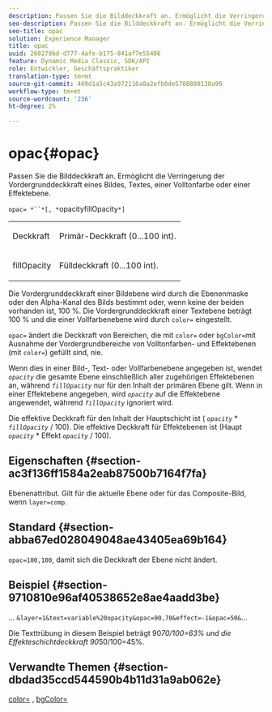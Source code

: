 ```yaml
---
description: Passen Sie die Bilddeckkraft an. Ermöglicht die Verringerung der Vordergrunddeckkraft eines Bildes, Textes, einer Volltonfarbe oder einer Effektebene.
seo-description: Passen Sie die Bilddeckkraft an. Ermöglicht die Verringerung der Vordergrunddeckkraft eines Bildes, Textes, einer Volltonfarbe oder einer Effektebene.
seo-title: opac
solution: Experience Manager
title: opac
uuid: 268279bd-d777-4afe-b175-841af7e55406
feature: Dynamic Media Classic, SDK/API
role: Entwickler, Geschäftspraktiker
translation-type: tm+mt
source-git-commit: 469d1a5c43a972116a8a2efb0de5708800130a99
workflow-type: tm+mt
source-wordcount: '236'
ht-degree: 2%

---
```



# opac{#opac}

Passen Sie die Bilddeckkraft an. Ermöglicht die Verringerung der Vordergrunddeckkraft eines Bildes, Textes, einer Volltonfarbe oder einer Effektebene.

`opac= *``*[, *`opacityfillOpacity`*]`

<table id="simpletable_DA4B5D86C496480886FADB284AD6047F"> 
 <tr class="strow"> 
  <td class="stentry"> <p><span class="varname"> Deckkraft</span> </p> </td> 
  <td class="stentry"> <p>Primär-Deckkraft (0...100 int). </p></td> 
 </tr> 
 <tr class="strow"> 
  <td class="stentry"> <p><span class="varname"> fillOpacity</span> </p></td> 
  <td class="stentry"> <p>Fülldeckkraft (0...100 int). </p></td> 
 </tr> 
</table>

Die Vordergrunddeckkraft einer Bildebene wird durch die Ebenenmaske oder den Alpha-Kanal des Bilds bestimmt oder, wenn keine der beiden vorhanden ist, 100 %. Die Vordergrunddeckkraft einer Textebene beträgt 100 % und die einer Vollfarbenebene wird durch `color=` eingestellt.

`opac=` ändert die Deckkraft von Bereichen, die mit  `color=` oder  `bgColor=`mit Ausnahme der Vordergrundbereiche von Volltonfarben- und Effektebenen (mit  `color=`) gefüllt sind, nie.

Wenn dies in einer Bild-, Text- oder Vollfarbenebene angegeben ist, wendet *`opacity`* die gesamte Ebene einschließlich aller zugehörigen Effektebenen an, während *`fillOpacity`* nur für den Inhalt der primären Ebene gilt. Wenn in einer Effektebene angegeben, wird *`opacity`* auf die Effektebene angewendet, während *`fillOpacity`* ignoriert wird.

Die effektive Deckkraft für den Inhalt der Hauptschicht ist ( *`opacity`* * *`fillOpacity`* / 100). Die effektive Deckkraft für Effektebenen ist (Haupt *`opacity`* * Effekt *`opacity`* / 100).

## Eigenschaften {#section-ac3f136ff1584a2eab87500b7164f7fa}

Ebenenattribut. Gilt für die aktuelle Ebene oder für das Composite-Bild, wenn `layer=comp`.

## Standard {#section-abba67ed028049048ae43405ea69b164}

`opac=100,100`, damit sich die Deckkraft der Ebene nicht ändert.

## Beispiel {#section-9710810e96af40538652e8ae4aadd3be}

... `&layer=1&text=variable%20opacity&opac=90,70&effect=-1&opac=50&`...

Die Texttrübung in diesem Beispiel beträgt 90*70/100=63% und die Effekteschichtdeckkraft 90*50/100=45%.

## Verwandte Themen {#section-dbdad35ccd544590b4b11d31a9ab062e}

[color=](/help/aem-is-ir-api/is-api/http-ref/image-serving-api-ref/c-http-protocol-reference/c-data-types/r-is-http-color.md) ,  [bgColor=](../../../../../is-api/http-ref/image-serving-api-ref/c-http-protocol-reference/c-command-reference/r-bgcolor.md#reference-441371ba4ef54fe781887c5ae448f6ab)
